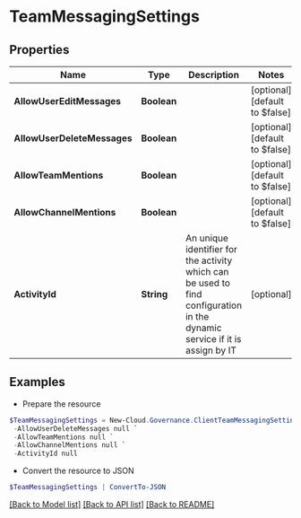 # TeamMessagingSettings
## Properties

Name | Type | Description | Notes
------------ | ------------- | ------------- | -------------
**AllowUserEditMessages** | **Boolean** |  | [optional] [default to $false]
**AllowUserDeleteMessages** | **Boolean** |  | [optional] [default to $false]
**AllowTeamMentions** | **Boolean** |  | [optional] [default to $false]
**AllowChannelMentions** | **Boolean** |  | [optional] [default to $false]
**ActivityId** | **String** | An unique identifier for the activity which can be used to find configuration in the dynamic service if it is assign by IT | [optional] 

## Examples

- Prepare the resource
```powershell
$TeamMessagingSettings = New-Cloud.Governance.ClientTeamMessagingSettings  -AllowUserEditMessages null `
 -AllowUserDeleteMessages null `
 -AllowTeamMentions null `
 -AllowChannelMentions null `
 -ActivityId null
```

- Convert the resource to JSON
```powershell
$TeamMessagingSettings | ConvertTo-JSON
```

[[Back to Model list]](../README.md#documentation-for-models) [[Back to API list]](../README.md#documentation-for-api-endpoints) [[Back to README]](../README.md)

